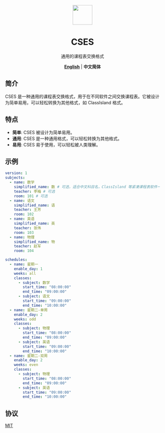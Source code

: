 
<div align="center">

<image src="http://m.qpic.cn/psc?/V51UyG6T2hLdbN0oEgHl3fEkH73KqJt7/TmEUgtj9EK6.7V8ajmQrEEsEylM*52lTktZHLze*PTbMCd2wg4o5kkEyKNVsVL9UM5xK4GLClF.TOL*ty*FnqAuxBQmobbAoJ.gYMo62EQY!/mnull&bo=wADAAAAAAAADByI!&rf=photolist&t=5" height="64"/>

# CSES

通用的课程表交换格式

[**English**](../../README.md) | **中文简体**

</div>

## 简介

CSES 是一种通用的课程表交换格式，用于在不同软件之间交换课程表。它被设计为简单易用，可以轻松转换为其他格式，如 ClassIsland 格式。

## 特点

- **简单**: CSES 被设计为简单易用。
- **通用**: CSES 是一种通用格式，可以轻松转换为其他格式。
- **易用**: CSES 易于使用，可以轻松被人类理解。

## 示例

```yaml
version: 1
subjects:
  - name: 数学
    simplified_name: 数 # 可选，适合中文科目名，ClassIsland 等紧凑课程表软件一般需要
    teacher: 李梅 # 可选
    room: 101 # 可选
  - name: 语文
    simplified_name: 语
    teacher: 王芳
    room: 102
  - name: 英语
    simplified_name: 英
    teacher: 张伟
    room: 103
  - name: 物理
    simplified_name: 物
    teacher: 赵军
    room: 104

schedules:
  - name: 星期一
    enable_day: 1
    weeks: all
    classes:
      - subject: 数学
        start_time: "08:00:00"
        end_time: "09:00:00"
      - subject: 语文
        start_time: "09:00:00"
        end_time: "10:00:00"
  - name: 星期二-单周
    enable_day: 2
    weeks: odd
    classes:
      - subject: 物理
        start_time: "08:00:00"
        end_time: "09:00:00"
      - subject: 英语
        start_time: "09:00:00"
        end_time: "10:00:00"
  - name: 星期二-双周
    enable_day: 2
    weeks: even
    classes:
      - subject: 物理
        start_time: "08:00:00"
        end_time: "09:00:00"
      - subject: 英语
        start_time: "09:00:00"
        end_time: "10:00:00"
```

## 协议

[MIT](./LICENSE)

